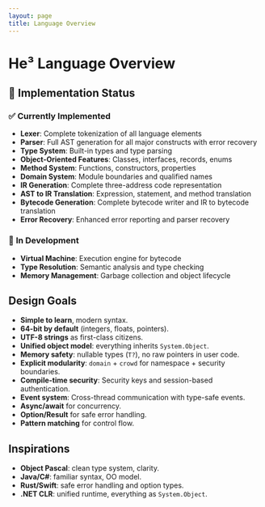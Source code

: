 ```yaml
---
layout: page
title: Language Overview
---
```

# He³ Language Overview

## 🚀 Implementation Status

### ✅ **Currently Implemented**
- **Lexer**: Complete tokenization of all language elements
- **Parser**: Full AST generation for all major constructs with error recovery
- **Type System**: Built-in types and type parsing
- **Object-Oriented Features**: Classes, interfaces, records, enums
- **Method System**: Functions, constructors, properties
- **Domain System**: Module boundaries and qualified names
- **IR Generation**: Complete three-address code representation
- **AST to IR Translation**: Expression, statement, and method translation
- **Bytecode Generation**: Complete bytecode writer and IR to bytecode translation
- **Error Recovery**: Enhanced error reporting and parser recovery

### 🔄 **In Development**
- **Virtual Machine**: Execution engine for bytecode
- **Type Resolution**: Semantic analysis and type checking
- **Memory Management**: Garbage collection and object lifecycle

## Design Goals
- **Simple to learn**, modern syntax.
- **64-bit by default** (integers, floats, pointers).
- **UTF-8 strings** as first-class citizens.
- **Unified object model**: everything inherits `System.Object`.
- **Memory safety**: nullable types (`T?`), no raw pointers in user code.
- **Explicit modularity**: `domain` + `crowd` for namespace + security boundaries.
- **Compile-time security**: Security keys and session-based authentication.
- **Event system**: Cross-thread communication with type-safe events.
- **Async/await** for concurrency.
- **Option/Result** for safe error handling.
- **Pattern matching** for control flow.

## Inspirations
- **Object Pascal**: clean type system, clarity.
- **Java/C#**: familiar syntax, OO model.
- **Rust/Swift**: safe error handling and option types.
- **.NET CLR**: unified runtime, everything as `System.Object`.
